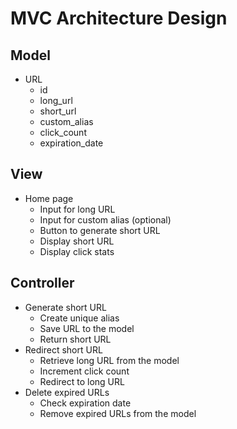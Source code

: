 # MVC Architecture Design

## Model
- URL
  - id
  - long_url
  - short_url
  - custom_alias
  - click_count
  - expiration_date

## View
- Home page
  - Input for long URL
  - Input for custom alias (optional)
  - Button to generate short URL
  - Display short URL
  - Display click stats

## Controller
- Generate short URL
  - Create unique alias
  - Save URL to the model
  - Return short URL
- Redirect short URL
  - Retrieve long URL from the model
  - Increment click count
  - Redirect to long URL
- Delete expired URLs
  - Check expiration date
  - Remove expired URLs from the model
